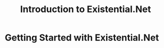 ﻿---
uid: intro.md
title: Introduction to Existential.Net
---
# Getting Started with Existential.Net
